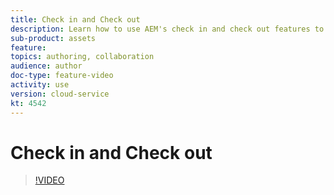 ```yaml
---
title: Check in and Check out
description: Learn how to use AEM's check in and check out features to facilitate multi-user collaboration on assets.
sub-product: assets
feature: 
topics: authoring, collaboration
audience: author
doc-type: feature-video
activity: use
version: cloud-service
kt: 4542
---
```


# Check in and Check out

>[!VIDEO](https://video.tv.adobe.com/v/32048/?quality=12&learn=on&hidetitle=true)
